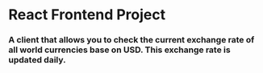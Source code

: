 # React Frontend Project
### A client that allows you to check the current exchange rate of all world currencies base on USD. This exchange rate is updated daily.
